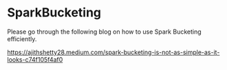 # SparkBucketing

Please go through the following blog on how to use Spark Bucketing efficiently.

https://ajithshetty28.medium.com/spark-bucketing-is-not-as-simple-as-it-looks-c74f105f4af0
